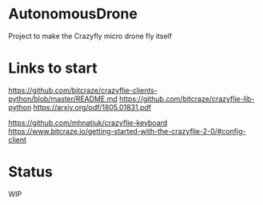 # AutonomousDrone
Project to make the Crazyfly micro drone fly itself

# Links to start
https://github.com/bitcraze/crazyflie-clients-python/blob/master/README.md
https://github.com/bitcraze/crazyflie-lib-python
https://arxiv.org/pdf/1805.01831.pdf

https://github.com/mhnatiuk/crazyflie-keyboard
https://www.bitcraze.io/getting-started-with-the-crazyflie-2-0/#config-client

# Status
WIP
